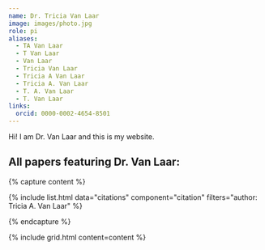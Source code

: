 ```yaml
---
name: Dr. Tricia Van Laar
image: images/photo.jpg
role: pi
aliases:
  - TA Van Laar
  - T Van Laar
  - Van Laar
  - Tricia Van Laar
  - Tricia A Van Laar
  - Tricia A. Van Laar
  - T. A. Van Laar
  - T. Van Laar
links:
  orcid: 0000-0002-4654-8501
---
```


Hi! I am Dr. Van Laar and this is my website.

## All papers featuring Dr. Van Laar:

{% capture content %}

{% include list.html data="citations" component="citation" filters="author: Tricia A. Van Laar" %}

{% endcapture %}

{% include grid.html content=content %}
